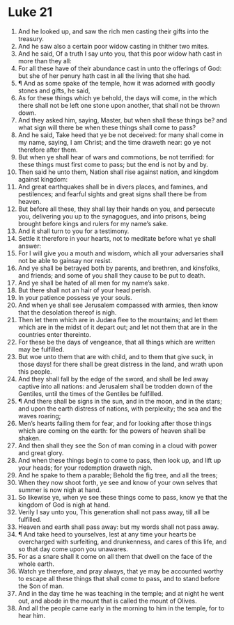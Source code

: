 ﻿# Luke 21
1. And he looked up, and saw the rich men casting their gifts into the treasury. 
2. And he saw also a certain poor widow casting in thither two mites. 
3. And he said, Of a truth I say unto you, that this poor widow hath cast in more than they all: 
4. For all these have of their abundance cast in unto the offerings of God: but she of her penury hath cast in all the living that she had. 
5. ¶ And as some spake of the temple, how it was adorned with goodly stones and gifts, he said, 
6. As for these things which ye behold, the days will come, in the which there shall not be left one stone upon another, that shall not be thrown down. 
7. And they asked him, saying, Master, but when shall these things be? and what sign will there be when these things shall come to pass? 
8. And he said, Take heed that ye be not deceived: for many shall come in my name, saying, I am Christ; and the time draweth near: go ye not therefore after them. 
9. But when ye shall hear of wars and commotions, be not terrified: for these things must first come to pass; but the end is not by and by. 
10. Then said he unto them, Nation shall rise against nation, and kingdom against kingdom: 
11. And great earthquakes shall be in divers places, and famines, and pestilences; and fearful sights and great signs shall there be from heaven. 
12. But before all these, they shall lay their hands on you, and persecute you, delivering you up to the synagogues, and into prisons, being brought before kings and rulers for my name’s sake. 
13. And it shall turn to you for a testimony. 
14. Settle it therefore in your hearts, not to meditate before what ye shall answer: 
15. For I will give you a mouth and wisdom, which all your adversaries shall not be able to gainsay nor resist. 
16. And ye shall be betrayed both by parents, and brethren, and kinsfolks, and friends; and some of you shall they cause to be put to death. 
17. And ye shall be hated of all men for my name’s sake. 
18. But there shall not an hair of your head perish. 
19. In your patience possess ye your souls. 
20. And when ye shall see Jerusalem compassed with armies, then know that the desolation thereof is nigh. 
21. Then let them which are in Judæa flee to the mountains; and let them which are in the midst of it depart out; and let not them that are in the countries enter thereinto. 
22. For these be the days of vengeance, that all things which are written may be fulfilled. 
23. But woe unto them that are with child, and to them that give suck, in those days! for there shall be great distress in the land, and wrath upon this people. 
24. And they shall fall by the edge of the sword, and shall be led away captive into all nations: and Jerusalem shall be trodden down of the Gentiles, until the times of the Gentiles be fulfilled. 
25. ¶ And there shall be signs in the sun, and in the moon, and in the stars; and upon the earth distress of nations, with perplexity; the sea and the waves roaring; 
26. Men’s hearts failing them for fear, and for looking after those things which are coming on the earth: for the powers of heaven shall be shaken. 
27. And then shall they see the Son of man coming in a cloud with power and great glory. 
28. And when these things begin to come to pass, then look up, and lift up your heads; for your redemption draweth nigh. 
29. And he spake to them a parable; Behold the fig tree, and all the trees; 
30. When they now shoot forth, ye see and know of your own selves that summer is now nigh at hand. 
31. So likewise ye, when ye see these things come to pass, know ye that the kingdom of God is nigh at hand. 
32. Verily I say unto you, This generation shall not pass away, till all be fulfilled. 
33. Heaven and earth shall pass away: but my words shall not pass away. 
34. ¶ And take heed to yourselves, lest at any time your hearts be overcharged with surfeiting, and drunkenness, and cares of this life, and so that day come upon you unawares. 
35. For as a snare shall it come on all them that dwell on the face of the whole earth. 
36. Watch ye therefore, and pray always, that ye may be accounted worthy to escape all these things that shall come to pass, and to stand before the Son of man. 
37. And in the day time he was teaching in the temple; and at night he went out, and abode in the mount that is called the mount of Olives. 
38. And all the people came early in the morning to him in the temple, for to hear him. 
